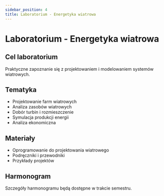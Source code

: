 ```yaml
---
sidebar_position: 4
title: Laboratorium - Energetyka wiatrowa
---
```


# Laboratorium - Energetyka wiatrowa

## Cel laboratorium

Praktyczne zapoznanie się z projektowaniem i modelowaniem systemów wiatrowych.

## Tematyka

- Projektowanie farm wiatrowych
- Analiza zasobów wiatrowych
- Dobór turbin i rozmieszczenie
- Symulacja produkcji energii
- Analiza ekonomiczna

## Materiały

- Oprogramowanie do projektowania wiatrowego
- Podręczniki i przewodniki
- Przykłady projektów

## Harmonogram

Szczegóły harmonogramu będą dostępne w trakcie semestru.
